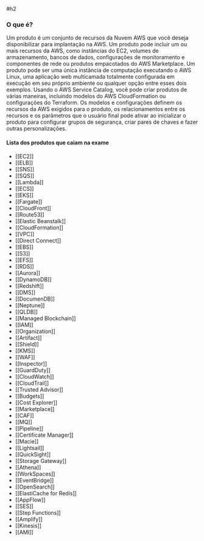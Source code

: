 #h2 
### O que é?
Um produto é um conjunto de recursos da Nuvem AWS que você deseja disponibilizar para implantação na AWS. Um produto pode incluir um ou mais recursos da AWS, como instâncias do EC2, volumes de armazenamento, bancos de dados, configurações de monitoramento e componentes de rede ou produtos empacotados do AWS Marketplace. Um produto pode ser uma única instância de computação executando o AWS Linux, uma aplicação web multicamada totalmente configurada em execução em seu próprio ambiente ou qualquer opção entre esses dois exemplos. Usando o AWS Service Catalog, você pode criar produtos de várias maneiras, incluindo modelos do AWS CloudFormation ou configurações do Terraform. Os modelos e configurações definem os recursos da AWS exigidos para o produto, os relacionamentos entre os recursos e os parâmetros que o usuário final pode ativar ao inicializar o produto para configurar grupos de segurança, criar pares de chaves e fazer outras personalizações.

#### Lista dos produtos que caiam na exame
- [[EC2]]
- [[ELB]]
- [[SNS]]
- [[SQS]]
- [[Lambda]]
- [[ECS]]
- [[EKS]]
- [[Fargate]]
- [[CloudFront]]
- [[Route53]]
- [[Elastic Beanstalk]]
- [[CloudFormation]]
- [[VPC]]
- [[Direct Connect]]
- [[EBS]]
- [[S3]]
- [[EFS]]
- [[RDS]]
- [[Aurora]]
- [[DynamoDB]]
- [[Redshift]]
- [[DMS]]
- [[DocumenDB]]
- [[Neptune]]
- [[QLDB]]
- [[Managed Blockchain]]
- [[IAM]]
- [[Organization]]
- [[Artifact]]
- [[Shield]]
- [[KMS]]
- [[WAF]]
- [[Inspector]]
- [[GuardDuty]]
- [[CloudWatch]]
- [[CloudTrail]]
- [[Trusted Advisor]]
- [[Budgets]]
- [[Cost Explorer]]
- [[Marketplace]]
- [[CAF]]
- [[MQ]]
- [[Pipeline]]
- [[Certificate Manager]]
- [[Macie]]
- [[Lightsail]]
- [[QuickSight]]
- [[Storage Gateway]]
- [[Athena]]
- [[WorkSpaces]]
- [[EventBridge]]
- [[OpenSearch]]
- [[ElastiCache for Redis]]
- [[AppFlow]]
- [[SES]]
- [[Step Functions]]
- [[Amplify]]
- [[Kinesis]]
- [[AMI]]